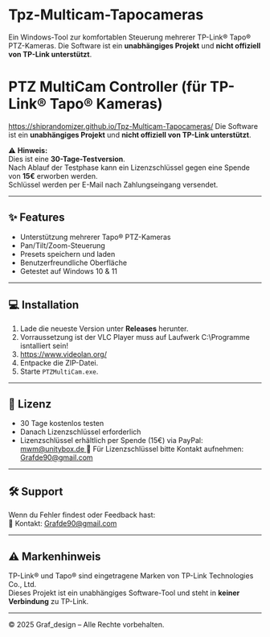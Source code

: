 # Tpz-Multicam-Tapocameras
Ein Windows-Tool zur komfortablen Steuerung mehrerer TP-Link® Tapo® PTZ-Kameras.   Die Software ist ein **unabhängiges Projekt** und **nicht offiziell von TP-Link unterstützt**.
# PTZ MultiCam Controller (für TP-Link® Tapo® Kameras)
https://shiprandomizer.github.io/Tpz-Multicam-Tapocameras/
Die Software ist ein **unabhängiges Projekt** und **nicht offiziell von TP-Link unterstützt**.  

⚠️ **Hinweis:**  
Dies ist eine **30-Tage-Testversion**.  
Nach Ablauf der Testphase kann ein Lizenzschlüssel gegen eine Spende von **15€** erworben werden.  
Schlüssel werden per E-Mail nach Zahlungseingang versendet.

---

## ✨ Features
- Unterstützung mehrerer Tapo® PTZ-Kameras
- Pan/Tilt/Zoom-Steuerung
- Presets speichern und laden
- Benutzerfreundliche Oberfläche
- Getestet auf Windows 10 & 11

---

## 💻 Installation
1. Lade die neueste Version unter **Releases** herunter.
2. Vorraussetzung ist der VLC Player muss auf Laufwerk C:\Programme isntalliert sein!
3. https://www.videolan.org/
4. Entpacke die ZIP-Datei.
5. Starte `PTZMultiCam.exe`.

---

## 🔑 Lizenz
- 30 Tage kostenlos testen
- Danach Lizenzschlüssel erforderlich
- Lizenzschlüssel erhältlich per Spende (15€) via PayPal:[ mwm@unitybox.de ](https://www.paypal.com/donate/?hosted_button_id=59LG7XYHXXRDE) 
  📧 Für Lizenzschlüssel bitte Kontakt aufnehmen: Grafde90@gmail.com

---

## 🛠 Support
Wenn du Fehler findest oder Feedback hast:  
📧 Kontakt: Grafde90@gmail.com

---

## ⚠️ Markenhinweis
TP-Link® und Tapo® sind eingetragene Marken von TP-Link Technologies Co., Ltd.  
Dieses Projekt ist ein unabhängiges Software-Tool und steht in **keiner Verbindung** zu TP-Link.

---

© 2025 Graf_design – Alle Rechte vorbehalten.
